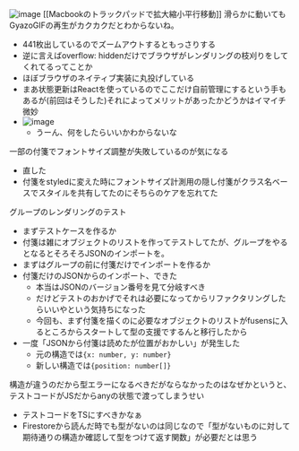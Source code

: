 
![image](https://gyazo.com/d07514b6dfc0497ba911331f8aa711cb/thumb/1000)
[[Macbookのトラックパッドで拡大縮小平行移動]]
滑らかに動いてもGyazoGIFの再生がカクカクだとわからないね。
- 441枚出しているのでズームアウトするともっさりする
- 逆に言えばoverflow:  hiddenだけでブラウザがレンダリングの枝刈りをしてくれてるってことか
- ほぼブラウザのネイティブ実装に丸投げしている
- まあ状態更新はReactを使っているのでここだけ自前管理にするという手もあるが(前回はそうした)それによってメリットがあったかどうかはイマイチ微妙
- ![image](https://gyazo.com/c6e0f8d95cbf7aafb6e531acd36fd247/thumb/1000)
    - うーん、何をしたらいいかわからないな

一部の付箋でフォントサイズ調整が失敗しているのが気になる
- 直した
- 付箋をstyledに変えた時にフォントサイズ計測用の隠し付箋がクラス名ベースでスタイルを共有してたのにそちらのケアを忘れてた

グループのレンダリングのテスト
- まずテストケースを作るか
- 付箋は雑にオブジェクトのリストを作ってテストしてたが、グループをやるとなるとそろそろJSONのインポートを。
- まずはグループの前に付箋だけでインポートを作るか
- 付箋だけのJSONからのインポート、できた
    - 本当はJSONのバージョン番号を見て分岐すべき
    - だけどテストのおかげでそれは必要になってからリファクタリングしたらいいやという気持ちになった
    - 今回も、まず付箋を描くのに必要なオブジェクトのリストがfusensに入るところからスタートして型の支援でするんと移行したから
- 一度「JSONから付箋は読めたが位置がおかしい」が発生した
    - 元の構造では`{x: number, y: number}`
    - 新しい構造では`{position: number[]}`

構造が違うのだから型エラーになるべきだがならなかったのはなぜかというと、テストコードがJSだからanyの状態で渡ってしまうせい
- テストコードをTSにすべきかなぁ
- Firestoreから読んだ時でも型がないのは同じなので「型がないものに対して期待通りの構造か確認して型をつけて返す関数」が必要だとは思う
